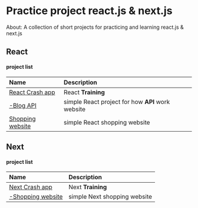 # Practice project react.js & next.js

About: A collection of short projects for practicing and learning react.js & next.js

## React

#### project list

| Name                                                                                                    | Description                                       |
| :------------------------------------------------------------------------------------------------------ | :------------------------------------------------ |
| [React Crash app](https://github.com/sajjad-10/practice-project-react-js/tree/main/react-crash-app)     | React **Training**                                |
| [-Blog API](https://github.com/sajjad-10/practice-project-react-js/tree/main/blog-api)                  | simple React project for how **API** work website |
| [Shopping website](https://github.com/sajjad-10/practice-project-react-js/tree/main/shopping-react-app) | simple React shopping website                     |

## Next

#### project list

| Name                                                                                           | Description                  |
| :--------------------------------------------------------------------------------------------- | :--------------------------- |
| [Next Crash app](https://github.com/sajjad-10/)                                                | Next **Training**            |
| [-Shopping website](https://github.com/sajjad-10/practice-project-react-js/tree/main/shopping) | simple Next shopping website |
